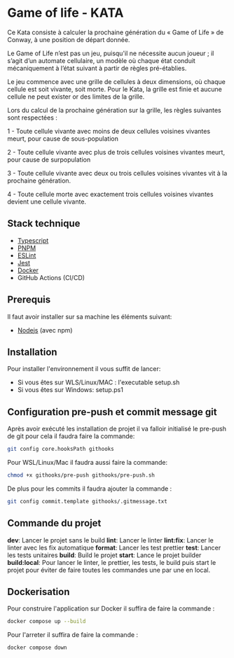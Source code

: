 # Game of life - KATA

Ce Kata consiste à calculer la prochaine génération du « Game of Life » de Conway, à une position de départ donnée.

Le Game of Life n’est pas un jeu, puisqu'il ne nécessite aucun joueur ; il s’agit d’un automate cellulaire, un modèle où chaque état conduit mécaniquement à l’état suivant à partir de règles pré-établies.

Le jeu commence avec une grille de cellules à deux dimensions, où chaque cellule est soit vivante, soit morte. Pour le Kata, la grille est finie et aucune cellule ne peut exister or des limites de la grille.

Lors du calcul de la prochaine génération sur la grille, les règles suivantes sont respectées :

1 - Toute cellule vivante avec moins de deux cellules voisines vivantes meurt, pour cause de sous-population

2 - Toute cellule vivante avec plus de trois cellules voisines vivantes meurt, pour cause de surpopulation

3 - Toute cellule vivante avec deux ou trois cellules voisines vivantes vit à la prochaine génération.

4 - Toute cellule morte avec exactement trois cellules voisines vivantes devient une cellule vivante.

## Stack technique

- [Typescript](https://www.typescriptlang.org/)
- [PNPM](https://pnpm.io/)
- [ESLint](https://eslint.org/)
- [Jest](https://jestjs.io/)
- [Docker](https://www.docker.com/)
- GitHub Actions (CI/CD)

## Prerequis

Il faut avoir installer sur sa machine les éléments suivant:

- [Nodejs](https://nodejs.org/en) (avec npm)

## Installation

Pour installer l'environnement il vous suffit de lancer:

- Si vous êtes sur WLS/Linux/MAC : l'executable setup.sh
- Si vous êtes sur Windows: setup.ps1

## Configuration pre-push et commit message git

Après avoir exécuté les installation de projet il va falloir initialisé le pre-push de git pour cela il faudra faire la commande:

```bash
git config core.hooksPath githooks
```

Pour WSL/Linux/Mac il faudra aussi faire la commande:

```bash
chmod +x githooks/pre-push githooks/pre-push.sh
```

De plus pour les commits il faudra ajouter la commande :

```bash
git config commit.template githooks/.gitmessage.txt
```

## Commande du projet

**dev**: Lancer le projet sans le build
**lint**: Lancer le linter
**lint:fix**: Lancer le linter avec les fix automatique
**format**: Lancer les test prettier
**test**: Lancer les tests unitaires
**build**: Build le projet
**start**: Lance le projet builder
**build:local**: Pour lancer le linter, le prettier, les tests, le build puis start le projet pour éviter de faire toutes les commandes une par une en local.

## Dockerisation

Pour construire l'application sur Docker il suffira de faire la commande :

```bash
docker compose up --build
```

Pour l'arreter il suffira de faire la commande :

```bash
docker compose down
```
